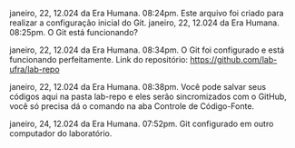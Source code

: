 janeiro, 22, 12.024 da Era Humana. 08:24pm. Este arquivo foi criado para realizar a configuração inicial do Git. 
janeiro, 22, 12.024 da Era Humana. 08:25pm. O Git está funcionando?

janeiro, 22, 12.024 da Era Humana. 08:34pm. O Git foi configurado e está funcionando perfeitamente. 
Link do repositório: https://github.com/lab-ufra/lab-repo

janeiro, 22, 12.024 da Era Humana. 08:38pm. Você pode salvar seus códigos aqui na pasta lab-repo e eles serão sincromizados com o GitHub, você só precisa dá o comando na aba Controle de Código-Fonte.

janeiro, 24, 12.024 da Era Humana. 07:52pm. Git configurado em outro computador do laboratório.